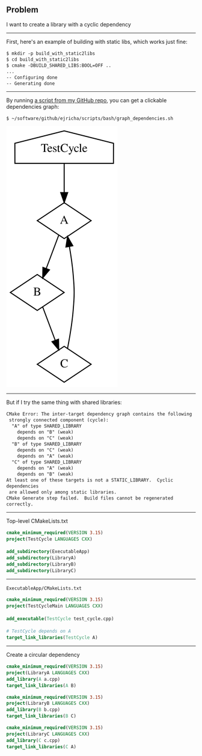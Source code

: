 ## Problem
I want to create a library with a cyclic dependency

---

First, here's an example of building with static libs, which works just fine:
```shell
$ mkdir -p build_with_static2libs     
$ cd build_with_static2libs
$ cmake -DBUILD_SHARED_LIBS:BOOL=OFF ..
...
-- Configuring done
-- Generating done
```

---

By running [a script from my GitHub repo](https://github.com/ejricha/scripts/blob/master/bash/graph_dependencies.sh), you can get a clickable dependencies graph:
```shell
$ ~/software/github/ejricha/scripts/bash/graph_dependencies.sh
```
![](cmake/TestCycle.svg)

---

But if I try the same thing with shared libraries:
```shell
CMake Error: The inter-target dependency graph contains the following
 strongly connected component (cycle):
  "A" of type SHARED_LIBRARY
    depends on "B" (weak)
    depends on "C" (weak)
  "B" of type SHARED_LIBRARY
    depends on "C" (weak)
    depends on "A" (weak)
  "C" of type SHARED_LIBRARY
    depends on "A" (weak)
    depends on "B" (weak)
At least one of these targets is not a STATIC_LIBRARY.  Cyclic dependencies
 are allowed only among static libraries.
CMake Generate step failed.  Build files cannot be regenerated correctly.
```

---

Top-level CMakeLists.txt
```cmake
cmake_minimum_required(VERSION 3.15)
project(TestCycle LANGUAGES CXX)

add_subdirectory(ExecutableApp)
add_subdirectory(LibraryA)
add_subdirectory(LibraryB)
add_subdirectory(LibraryC)
```

---

`ExecutableApp/CMakeLists.txt`
```cmake
cmake_minimum_required(VERSION 3.15)
project(TestCycleMain LANGUAGES CXX)

add_executable(TestCycle test_cycle.cpp)

# TestCycle depends on A
target_link_libraries(TestCycle A)
```

---

Create a circular dependency
```cmake
cmake_minimum_required(VERSION 3.15)
project(LibraryA LANGUAGES CXX)
add_library(A a.cpp)
target_link_libraries(A B)
```
```cmake
cmake_minimum_required(VERSION 3.15)
project(LibraryB LANGUAGES CXX)
add_library(B b.cpp)
target_link_libraries(B C)
```
```cmake
cmake_minimum_required(VERSION 3.15)
project(LibraryC LANGUAGES CXX)
add_library(C c.cpp)
target_link_libraries(C A)
```
